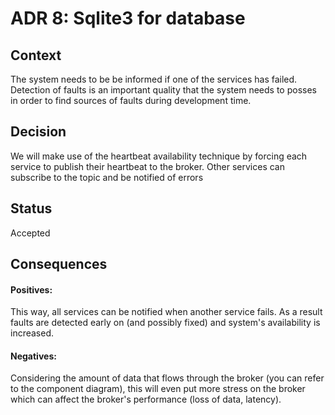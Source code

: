 # ADR 8: Sqlite3 for database
## Context
The system needs to be be informed if one of the services has failed. Detection of faults is an important quality that the system needs to posses in order to find sources of faults during development time. 
</br>
## Decision
We will make use of the heartbeat availability technique by forcing each service to publish their heartbeat to the broker. Other services can subscribe to the topic and be notified of errors
</br>
## Status
Accepted
</br>
## Consequences
#### Positives:
This way, all services can be notified when another service fails. As a result faults are detected early on (and possibly fixed) and system's availability is increased.
</br>
#### Negatives:
Considering the amount of data that flows through the broker (you can refer to the component diagram), this will even put more stress on the broker which can affect the broker's performance (loss of data, latency).